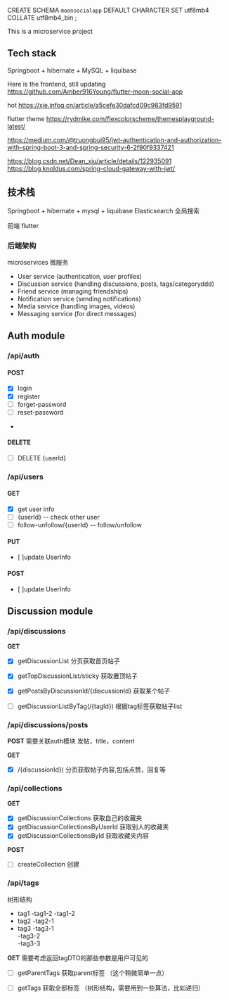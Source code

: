 CREATE SCHEMA `moonsocialapp` DEFAULT CHARACTER SET utf8mb4 COLLATE utf8mb4_bin ;

This is a microservice project

## Tech stack
Springboot + hibernate + MySQL + liquibase

Here is the frontend, still updating 
https://github.com/Amber916Young/flutter-moon-social-app

hot
https://xie.infoq.cn/article/a5cefe30dafcd09c983fd9591

flutter theme
https://rydmike.com/flexcolorscheme/themesplayground-latest/


https://medium.com/@truongbui95/jwt-authentication-and-authorization-with-spring-boot-3-and-spring-security-6-2f90f9337421


https://blog.csdn.net/Dean_xiu/article/details/122935091
https://blog.knoldus.com/spring-cloud-gateway-with-jwt/

## 技术栈
Springboot + hibernate + mysql + liquibase
Elasticsearch 全局搜索

前端 flutter

### 后端架构
microservices 微服务
- User service (authentication, user profiles)
- Discussion service (handling discussions, posts, tags/categoryddd)
- Friend service (managing friendships)
- Notification service (sending notifications)
- Media service (handling images, videos)
- Messaging service (for direct messages)

## Auth module

### /api/auth

#### POST

- [x] login
- [x] register
- [ ] forget-password
- [ ] reset-password
- 
#### DELETE
- [ ] DELETE {userId}

### /api/users

#### GET

- [x] get user info
- [ ] {userId}  -- check other user
- [ ] follow-unfollow/{userId}  -- follow/unfollow

#### PUT

- [ ]update UserInfo 

#### POST

- [ ]update UserInfo


## Discussion module

### /api/discussions 

**GET**
- [x] getDiscussionList 分页获取首页帖子
- [x] getTopDiscussionList/sticky  获取置顶帖子
- [x] getPostsByDiscussionId/{discussionId}  获取某个帖子
- [ ] getDiscussionListByTag(/{tagId}) 根据tag标签获取帖子list



### /api/discussions/posts

**POST**  需要关联auth模块
发帖，title，content

**GET**
- [x] /{discussionId}) 分页获取帖子内容,包括点赞，回复等


### /api/collections

**GET**
- [x] getDiscussionCollections 获取自己的收藏夹
- [x] getDiscussionCollectionsByUserId 获取别人的收藏夹
- [x] getDiscussionCollectionsById 获取收藏夹内容

**POST**
- [ ] createCollection 创建



### /api/tags
树形结构
- tag1
  -tag1-2
  -tag1-2
- tag2
  -tag2-1
- tag3
  -tag3-1           
  -tag3-2      
  -tag3-3


**GET**
需要考虑返回tagDTO的那些参数是用户可见的

- [ ] getParentTags 获取parent标签 （这个稍微简单一点）
- [ ] getTags 获取全部标签 （树形结构，需要用到一些算法，比如递归）

